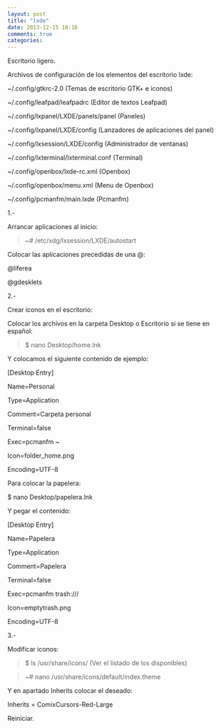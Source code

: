 ```yaml
---
layout: post
title: "lxde"
date: 2013-12-15 18:16
comments: true
categories: 
---
```

Escritorio ligero.

Archivos de configuración de los elementos del escritorio lxde:

~/.config/gtkrc-2.0 (Temas de escritorio GTK+ e iconos)

~/.config/leafpad/leafpadrc (Editor de textos Leafpad)

~/.config/lxpanel/LXDE/panels/panel (Paneles)

~/.config/lxpanel/LXDE/config (Lanzadores de aplicaciones del panel)

~/.config/lxsession/LXDE/config (Administrador de ventanas)

~/.config/lxterminal/lxterminal.conf (Terminal)

~/.config/openbox/lxde-rc.xml (Openbox)

~/.config/openbox/menu.xml (Menu de Openbox)

~/.config/pcmanfm/main.lxde (Pcmanfm)

1.-

Arrancar aplicaciones al inicio:

>~# /etc/xdg/lxsession/LXDE/autostart

Colocar las aplicaciones precedidas de una @:

@liferea

@gdesklets

2.-

Crear iconos en el escritorio:

Colocar los archivos en la carpeta Desktop o Escritorio si se tiene en español:

>$ nano Desktop/home.lnk

Y colocamos el siguiente contenido de ejemplo:

[Desktop Entry]

Name=Personal

Type=Application

Comment=Carpeta personal

Terminal=false

Exec=pcmanfm ~

Icon=folder_home.png

Encoding=UTF-8

Para colocar la papelera:

$ nano Desktop/papelera.lnk

Y pegar el contenido:

[Desktop Entry]

Name=Papelera

Type=Application

Comment=Papelera

Terminal=false

Exec=pcmanfm trash:///

Icon=emptytrash.png

Encoding=UTF-8

3.-

Modificar iconos:

>$ ls /usr/share/icons/ (Ver el listado de los disponibles)

>~# nano  /usr/share/icons/default/index.theme

Y en apartado Inherits colocar el deseado:

Inherits = ComixCursors-Red-Large

Reiniciar.

